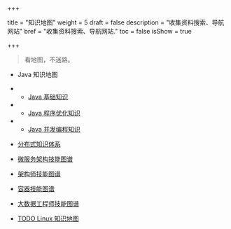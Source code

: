 +++

title = "知识地图"
weight = 5
draft = false
description = "收集资料搜索、导航网站"
bref = "收集资料搜索、导航网站."
toc = false
isShow = true

+++

> 看地图，不迷路。
- Java 知识地图
- - [Java 基础知识](https://www.processon.com/view/5c9c2269e4b06bf202473b40?fromnew=1#map)
- - [Java 程序优化知识](https://www.processon.com/view/5cb3e3ade4b09ccab3588402?fromnew=1#map)
- - [Java 并发编程知识](https://www.processon.com/view/5cd36b96e4b08b66b9cb2378?fromnew=1#map)

- [分布式知识体系](https://mp.weixin.qq.com/s/CMd4GCoZoTsY_FNB1y9DJw)

- [微服务架构技能图谱](https://raw.githubusercontent.com/TeamStuQ/skill-map/master/data/designbyStuQ/png-MicroService-by-StuQ.png)

- [架构师技能图谱](https://raw.githubusercontent.com/TeamStuQ/skill-map/master/data/designbyStuQ/png-Architect-by-StuQ.png)

- [容器技能图谱](https://raw.githubusercontent.com/TeamStuQ/skill-map/master/data/designbyStuQ/png-Container-by-StuQ.png)

- [大数据工程师技能图谱](https://raw.githubusercontent.com/TeamStuQ/skill-map/master/data/designbyStuQ/png-BigData-by-StuQ.png)

- [TODO Linux 知识地图]()